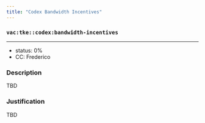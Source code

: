```yaml
---
title: "Codex Bandwidth Incentives"
---
```

### `vac:tke::codex:bandwidth-incentives`
---

- status: 0%
- CC: Frederico

### Description
TBD

### Justification
TBD

